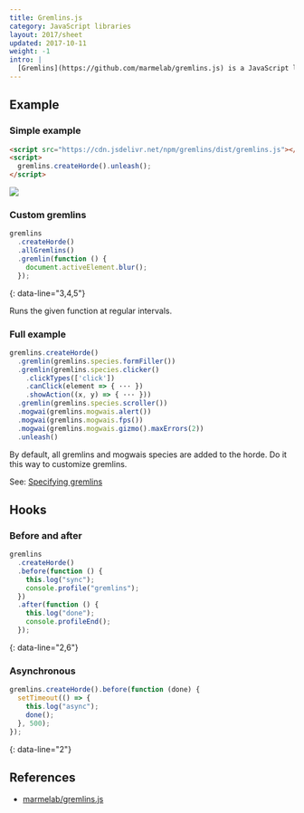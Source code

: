 ```yaml
---
title: Gremlins.js
category: JavaScript libraries
layout: 2017/sheet
updated: 2017-10-11
weight: -1
intro: |
  [Gremlins](https://github.com/marmelab/gremlins.js) is a JavaScript library to do "monkey-testing" by providing random user input (clicks, scrolls, and so on).
---
```


## Example

### Simple example

```html
<script src="https://cdn.jsdelivr.net/npm/gremlins/dist/gremlins.js"></script>
<script>
  gremlins.createHorde().unleash();
</script>
```

![](https://camo.githubusercontent.com/130e101ee69d4d9b6f065df0a0404c861eb5ce18/687474703a2f2f7374617469632e6d61726d656c61622e636f6d2f746f646f2e676966?q=99)

### Custom gremlins

```js
gremlins
  .createHorde()
  .allGremlins()
  .gremlin(function () {
    document.activeElement.blur();
  });
```

{: data-line="3,4,5"}

Runs the given function at regular intervals.

### Full example

```js
gremlins.createHorde()
  .gremlin(gremlins.species.formFiller())
  .gremlin(gremlins.species.clicker()
    .clickTypes(['click'])
    .canClick(element => { ··· })
    .showAction((x, y) => { ··· }))
  .gremlin(gremlins.species.scroller())
  .mogwai(gremlins.mogwais.alert())
  .mogwai(gremlins.mogwais.fps())
  .mogwai(gremlins.mogwais.gizmo().maxErrors(2))
  .unleash()
```

By default, all gremlins and mogwais species are added to the horde. Do it this way to customize gremlins.

See: [Specifying gremlins](https://github.com/marmelab/gremlins.js#setting-gremlins-and-mogwais-to-use-in-a-test)

## Hooks

### Before and after

```js
gremlins
  .createHorde()
  .before(function () {
    this.log("sync");
    console.profile("gremlins");
  })
  .after(function () {
    this.log("done");
    console.profileEnd();
  });
```

{: data-line="2,6"}

### Asynchronous

```js
gremlins.createHorde().before(function (done) {
  setTimeout(() => {
    this.log("async");
    done();
  }, 500);
});
```

{: data-line="2"}

## References

- [marmelab/gremlins.js](https://github.com/marmelab/gremlins.js)
